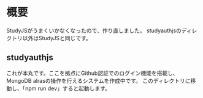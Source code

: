 # 概要
StudyJSがうまくいかなくなったので、作り直しました。 studyauthjsのディレクトリ以外はStudyJSと同じです。

## studyauthjs
これが本丸です。ここを拠点にGithub認証でのログイン機能を搭載し、MongoDB alrasの操作を行えるシステムを作成中です。
このディレクトリに移動し、「npm run dev」すると起動します。
